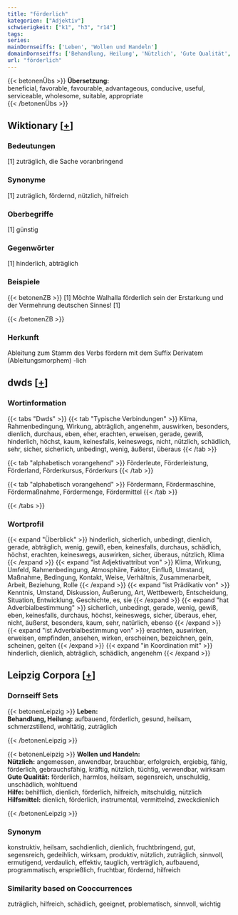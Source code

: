 ```yaml
---
title: "förderlich"
kategorien: ["Adjektiv"]
schwierigkeit: ["k1", "h3", "r14"]
tags:
series:
mainDornseiffs: ['Leben', 'Wollen und Handeln']
domainDornseiffs: ['Behandlung, Heilung', 'Nützlich', 'Gute Qualität', 'Hilfe', 'Hilfsmittel']
url: "förderlich"
---
```


{{< betonenÜbs >}}
**Übersetzung:**  
beneficial, favorable, favourable, advantageous, conducive, useful, serviceable, wholesome, suitable, appropriate  
{{< /betonenÜbs >}}

## Wiktionary [[+](https://de.wiktionary.org/wiki/förderlich)]

### Bedeutungen
[1] zuträglich, die Sache voranbringend  

### Synonyme
[1] zuträglich, fördernd, nützlich, hilfreich  

### Oberbegriffe
[1] günstig  

### Gegenwörter
[1] hinderlich, abträglich  

### Beispiele
{{< betonenZB >}}
[1] Möchte Walhalla förderlich sein der Erstarkung und der Vermehrung deutschen Sinnes! [1]  

{{< /betonenZB >}}
### Herkunft
Ableitung zum Stamm des Verbs fördern mit dem  Suffix Derivatem (Ableitungsmorphem) -lich  



## dwds [[+](https://www.dwds.de/wb/förderlich)]

### Wortinformation
{{< tabs "Dwds" >}}
{{< tab "Typische Verbindungen" >}}
Klima, Rahmenbedingung, Wirkung, abträglich, angenehm, auswirken, besonders, dienlich, durchaus, eben, eher, erachten, erweisen, gerade, gewiß, hinderlich, höchst, kaum, keinesfalls, keineswegs, nicht, nützlich, schädlich, sehr, sicher, sicherlich, unbedingt, wenig, äußerst, überaus
{{< /tab >}}

{{< tab "alphabetisch vorangehend" >}}
Förderleute, Förderleistung, Förderland, Förderkursus, Förderkurs
{{< /tab >}}

{{< tab "alphabetisch vorangehend" >}}
Fördermann, Fördermaschine, Fördermaßnahme, Fördermenge, Fördermittel
{{< /tab >}}

{{< /tabs >}}

### Wortprofil
{{< expand "Überblick" >}} hinderlich, sicherlich, unbedingt, dienlich, gerade, abträglich, wenig, gewiß, eben, keinesfalls, durchaus, schädlich, höchst, erachten, keineswegs, auswirken, sicher, überaus, nützlich, Klima {{< /expand >}}
{{< expand "ist Adjektivattribut von" >}} Klima, Wirkung, Umfeld, Rahmenbedingung, Atmosphäre, Faktor, Einfluß, Umstand, Maßnahme, Bedingung, Kontakt, Weise, Verhältnis, Zusammenarbeit, Arbeit, Beziehung, Rolle {{< /expand >}}
{{< expand "ist Prädikativ von" >}} Kenntnis, Umstand, Diskussion, Äußerung, Art, Wettbewerb, Entscheidung, Situation, Entwicklung, Geschichte, es, sie {{< /expand >}}
{{< expand "hat Adverbialbestimmung" >}} sicherlich, unbedingt, gerade, wenig, gewiß, eben, keinesfalls, durchaus, höchst, keineswegs, sicher, überaus, eher, nicht, äußerst, besonders, kaum, sehr, natürlich, ebenso {{< /expand >}}
{{< expand "ist Adverbialbestimmung von" >}} erachten, auswirken, erweisen, empfinden, ansehen, wirken, erscheinen, bezeichnen, geln, scheinen, gelten {{< /expand >}}
{{< expand "in Koordination mit" >}} hinderlich, dienlich, abträglich, schädlich, angenehm {{< /expand >}}

## Leipzig Corpora [[+](https://corpora.uni-leipzig.de/en/res?word=förderlich&corpusId=deu_newscrawl-public_2018)]

### Dornseiff Sets
{{< betonenLeipzig >}}
**Leben:**  
**Behandlung, Heilung:** aufbauend, förderlich, gesund, heilsam, schmerzstillend, wohltätig, zuträglich  

{{< /betonenLeipzig >}}


{{< betonenLeipzig >}}
**Wollen und Handeln:**  
**Nützlich:** angemessen, anwendbar, brauchbar, erfolgreich, ergiebig, fähig, förderlich, gebrauchsfähig, kräftig, nützlich, tüchtig, verwendbar, wirksam  
**Gute Qualität:** förderlich, harmlos, heilsam, segensreich, unschuldig, unschädlich, wohltuend  
**Hilfe:** behilflich, dienlich, förderlich, hilfreich, mitschuldig, nützlich  
**Hilfsmittel:** dienlich, förderlich, instrumental, vermittelnd, zweckdienlich  

{{< /betonenLeipzig >}}

### Synonym
konstruktiv, heilsam, sachdienlich, dienlich, fruchtbringend, gut, segensreich, gedeihlich, wirksam, produktiv, nützlich, zuträglich, sinnvoll, ermutigend, verdaulich, effektiv, tauglich, verträglich, aufbauend, programmatisch, ersprießlich, fruchtbar, fördernd, hilfreich


### Similarity based on Cooccurrences
zuträglich, hilfreich, schädlich, geeignet, problematisch, sinnvoll, wichtig

